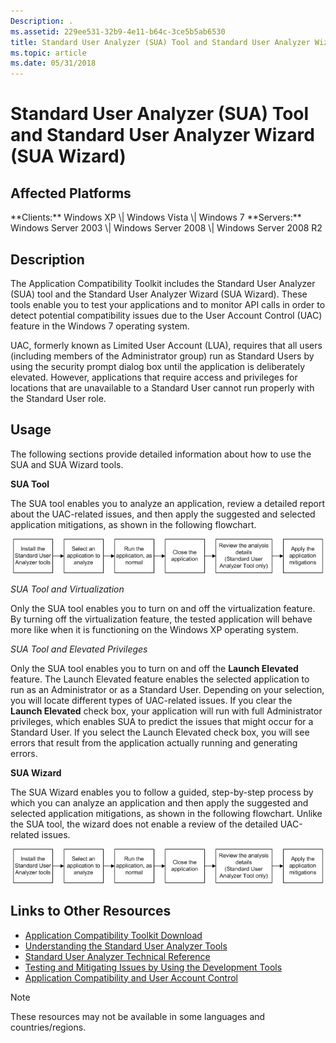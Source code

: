 ```yaml
---
Description: .
ms.assetid: 229ee531-32b9-4e11-b64c-3ce5b5ab6530
title: Standard User Analyzer (SUA) Tool and Standard User Analyzer Wizard (SUA Wizard)
ms.topic: article
ms.date: 05/31/2018
---
```


# Standard User Analyzer (SUA) Tool and Standard User Analyzer Wizard (SUA Wizard)

## Affected Platforms

<dl> **Clients:** Windows XP \| Windows Vista \| Windows 7  
**Servers:** Windows Server 2003 \| Windows Server 2008 \| Windows Server 2008 R2  
</dl>

## Description

The Application Compatibility Toolkit includes the Standard User Analyzer (SUA) tool and the Standard User Analyzer Wizard (SUA Wizard). These tools enable you to test your applications and to monitor API calls in order to detect potential compatibility issues due to the User Account Control (UAC) feature in the Windows 7 operating system.

UAC, formerly known as Limited User Account (LUA), requires that all users (including members of the Administrator group) run as Standard Users by using the security prompt dialog box until the application is deliberately elevated. However, applications that require access and privileges for locations that are unavailable to a Standard User cannot run properly with the Standard User role.

## Usage

The following sections provide detailed information about how to use the SUA and SUA Wizard tools.

**SUA Tool**

The SUA tool enables you to analyze an application, review a detailed report about the UAC-related issues, and then apply the suggested and selected application mitigations, as shown in the following flowchart.

![](images/act-suaflowchart-appcookbook.gif)

*SUA Tool and Virtualization*

Only the SUA tool enables you to turn on and off the virtualization feature. By turning off the virtualization feature, the tested application will behave more like when it is functioning on the Windows XP operating system.

*SUA Tool and Elevated Privileges*

Only the SUA tool enables you to turn on and off the **Launch Elevated** feature. The Launch Elevated feature enables the selected application to run as an Administrator or as a Standard User. Depending on your selection, you will locate different types of UAC-related issues. If you clear the **Launch Elevated** check box, your application will run with full Administrator privileges, which enables SUA to predict the issues that might occur for a Standard User. If you select the Launch Elevated check box, you will see errors that result from the application actually running and generating errors.

**SUA Wizard**

The SUA Wizard enables you to follow a guided, step-by-step process by which you can analyze an application and then apply the suggested and selected application mitigations, as shown in the following flowchart. Unlike the SUA tool, the wizard does not enable a review of the detailed UAC-related issues.

![](images/act-suaflowchart-appcookbook.gif)

## Links to Other Resources

-   [Application Compatibility Toolkit Download](https://www.microsoft.com/downloads/details.aspx?FamilyId=24DA89E9-B581-47B0-B45E-492DD6DA2971)
-   [Understanding the Standard User Analyzer Tools](https://technet.microsoft.com/library/cc838047.aspx)
-   [Standard User Analyzer Technical Reference](https://technet.microsoft.com/library/cc765948.aspx)
-   [Testing and Mitigating Issues by Using the Development Tools](https://technet.microsoft.com/pt-pt/library/cc766461(WS.10).aspx)
-   [Application Compatibility and User Account Control](https://technet.microsoft.com/windows/aa905066.aspx)

> [!Note]  
> These resources may not be available in some languages and countries/regions.

 

 

 



